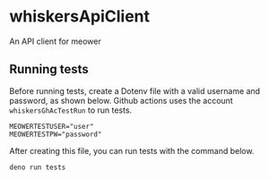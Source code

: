 # whiskersApiClient

An API client for meower

## Running tests

Before running tests, create a Dotenv file with a valid username and password,
as shown below. Github actions uses the account `whiskersGhAcTestRun` to run
tests.

```Dotenv
MEOWERTESTUSER="user"
MEOWERTESTPW="password"
```

After creating this file, you can run tests with the command below.

```Shell
deno run tests
```
